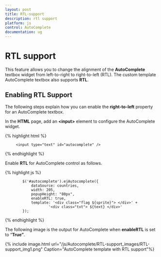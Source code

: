 ```yaml
---
layout: post
title: RTL-support
description: rtl support
platform: js
control: AutoComplete
documentation: ug
---
```


# RTL support

This feature allows you to change the alignment of the **AutoComplete** textbox widget from left-to-right to right-to-left (RTL). The custom template AutoComplete textbox also supports **RTL**. 

## Enabling RTL Support

The following steps explain how you can enable the **right-to-left** property for an AutoComplete textbox.

 In the **HTML** page, add an **&lt;input&gt;** element to configure the AutoComplete widget.

{% highlight html %}

         <input type="text" id="autocomplete" />

{% endhighlight %}


 Enable **RTL** for AutoComplete control as follows.

{% highlight js %}


            $('#autocomplete').ejAutocomplete({
                dataSource: countries,
                width: 205,
                popupHeight: "80px",
                enableRTL: true,
                template: '<div class="flag ${sprite}"> </div>' +
                        '<div class="txt"> ${text} </div>'
            });

{% endhighlight %}


The following image is the output for AutoComplete when **enableRTL** is set to “**True”**.

{% include image.html url="/js/Autocomplete/RTL-support_images/RTL-support_img1.png" Caption="AutoComplete template with RTL support"%}

